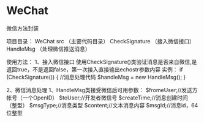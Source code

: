 # WeChat
微信方法封装

项目目录：
WeChat
    src （主要代码目录）
        CheckSignature  （接入微信接口）
        HandleMsg  （处理微信推送消息）
        
        
使用方法：
1、接入微信接口
    使用CheckSignature()类验证消息是否来自微信,是返回true，不是返回false，第一次接入直接输出echostr参数内容
    实例：
    if (CheckSignature()) {
        //消息处理代码
        $handleMsg = new HandleMsg();
    }

2、微信消息处理
    1、HandleMsg类接受微信后可用参数：
        $fromeUser;//发送方帐号（一个OpenID）
        $toUser;//开发者微信号
        $createTime;//消息创建时间 （整型）
        $msgType;//消息类型
        $content;//文本消息内容
        $msgId;//消息id，64位整型
    